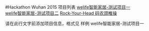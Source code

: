 #Hackathon Wuhan 2015 项目列表
[welife智能家居-测试项目一](https://github.com/binhe22/HackWuhan2015)  
[welife智能家居-测试项目二](https://github.com/binhe22/HackWuhan2015)
[Rock-Your-Head 码农颈椎操](https://github.com/AaronJan/rock-your-head)

请在此行文字前添加项目信息，格式见 样例 welife智能家居-测试项目一 
